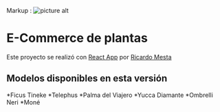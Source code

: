 Markup : ![picture alt](https://res.cloudinary.com/djwfnuabs/image/upload/v1677175484/LogoPlantasName_white-01_lnkqcr.png "Logo TerraVerde")

# E-Commerce de plantas

Este proyecto se realizó con [React App](https://github.com/facebook/create-react-app) por [Ricardo Mesta](https://github.com/rmestae/ProyectoFinal-MestaEsparza/tree/MestaEsparza-Final)

## Modelos disponibles en esta versión

*Ficus Tineke 
*Telephus
*Palma del Viajero
*Yucca Diamante
*Ombrelli Neri
*Moné

